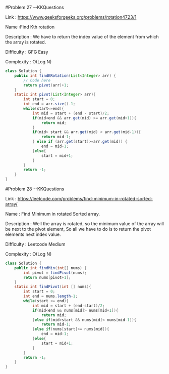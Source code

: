 #Problem 27 --KKQuestions

Link : https://www.geeksforgeeks.org/problems/rotation4723/1

Name :Find Kth rotation

Description : We have to return the index value of the element from which the array is rotated.

Difficulty : GFG Easy

Complexity : O(Log N)

```java
class Solution {
    public int findKRotation(List<Integer> arr) {
        // Code here
        return pivot(arr)+1;
    }
    static int pivot(List<Integer> arr){
        int start = 0;
        int end = arr.size()-1;
        while(start<=end){
            int mid = start + (end - start)/2;
            if(mid<end && arr.get(mid) >= arr.get(mid+1)){
                return mid;
            }
            if(mid> start && arr.get(mid) < arr.get(mid-1)){
                return mid-1;
            } else if (arr.get(start)>=arr.get(mid)) {
                end = mid-1;
            }else{
                start = mid+1;
            }
        }
        return -1;
    }
}
```

#Problem 28 --KKQuestions

Link : https://leetcode.com/problems/find-minimum-in-rotated-sorted-array/

Name : Find Minimum in rotated Sorted array.

Description : Well the array is rotated, so the minimum value of the array will be next to the pivot element, So all we have to do is to return the pivot elements next index value.

Difficulty : Leetcode Medium

Complexity : O(Log N)

```java
class Solution {
    public int findMin(int[] nums) {
        int pivot = findPivot(nums);
        return nums[pivot+1];
    }
    static int findPivot(int [] nums){
        int start = 0;
        int end = nums.length-1;
        while(start <= end){
            int mid = start + (end-start)/2;
            if(mid<end && nums[mid]> nums[mid+1]){
                return mid;
            }else if(mid>start && nums[mid]< nums[mid-1]){
                return mid-1;
            }else if(nums[start]>= nums[mid]){
                end = mid-1;
            }else{
                start = mid+1;
            }
        }
        return -1;
    }
}
```